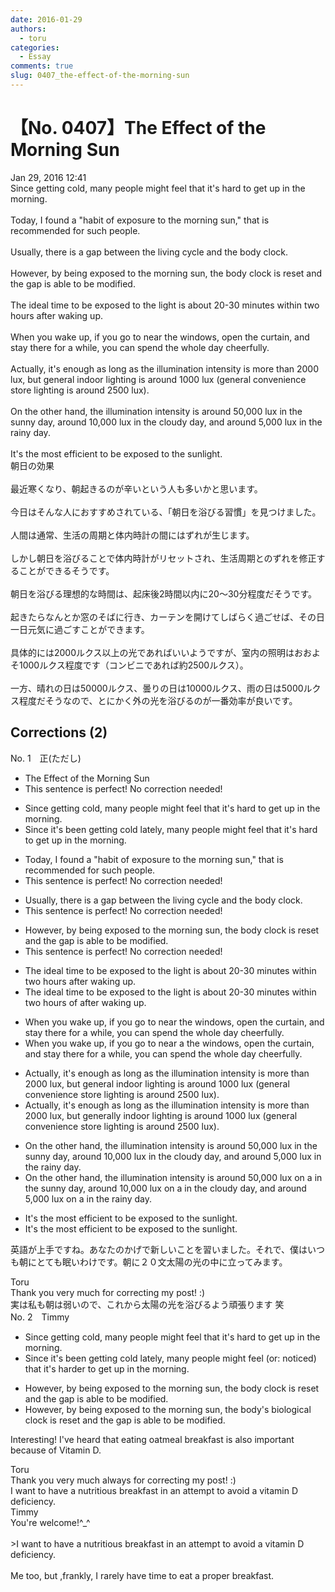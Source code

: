 ```yaml
---
date: 2016-01-29
authors:
  - toru
categories:
  - Essay
comments: true
slug: 0407_the-effect-of-the-morning-sun
---
```


# 【No. 0407】The Effect of the Morning Sun
<div class="date">Jan 29, 2016 12:41</div>
<div id="post"><div id="body_show_ori">
Since getting cold, many people might feel that it's hard to get up in the morning.<br/><br/>Today, I found a "habit of exposure to the morning sun," that is recommended for such people.<br/><br/>Usually, there is a gap between the living cycle and the body clock.<br/><br/>However, by being exposed to the morning sun, the body clock is reset and the gap is able to be modified.<br/><br/>The ideal time to be exposed to the light is about 20-30 minutes within two hours after waking up.<br/><br/>When you wake up, if you go to near the windows, open the curtain, and stay there for a while, you can spend the whole day cheerfully.<br/><br/>Actually, it's enough as long as the illumination intensity is more than 2000 lux, but general indoor lighting is around 1000 lux (general convenience store lighting is around 2500 lux).<br/><br/>On the other hand, the illumination intensity is around 50,000 lux in the sunny day, around 10,000 lux in the cloudy day, and around 5,000 lux in the rainy day.<br/><br/>It's the most efficient to be exposed to the sunlight.
</div></div>

<!-- more -->

<div id="post_ja"><div id="body_show_mo">
朝日の効果<br/><br/>最近寒くなり、朝起きるのが辛いという人も多いかと思います。<br/><br/>今日はそんな人におすすめされている、「朝日を浴びる習慣」を見つけました。<br/><br/>人間は通常、生活の周期と体内時計の間にはずれが生じます。<br/><br/>しかし朝日を浴びることで体内時計がリセットされ、生活周期とのずれを修正することができるそうです。<br/><br/>朝日を浴びる理想的な時間は、起床後2時間以内に20～30分程度だそうです。<br/><br/>起きたらなんとか窓のそばに行き、カーテンを開けてしばらく過ごせば、その日一日元気に過ごすことができます。<br/><br/>具体的には2000ルクス以上の光であればいいようですが、室内の照明はおおよそ1000ルクス程度です（コンビニであれば約2500ルクス）。<br/><br/>一方、晴れの日は50000ルクス、曇りの日は10000ルクス、雨の日は5000ルクス程度だそうなので、とにかく外の光を浴びるのが一番効率が良いです。
</div></div>

## Corrections (2)
<div id="block"><div class="first_name"> No. 1　<span class="just_name">正(ただし)</span></div><div id="block2">
<ul class="correction_field">
<li class="incorrect">The Effect of the Morning Sun</li>
<li class="corrected perfect">This sentence is perfect! No correction needed!</li>
</ul>
<ul class="correction_field">
<li class="incorrect">Since getting cold, many people might feel that it's hard to get up in the morning.</li>
<li class="corrected correct">
Since<span class="f_blue"> it's been</span> getting cold <span class="f_blue">lately</span>, many people might feel that it's hard to get up in the morning.
</li>
</ul>
<ul class="correction_field">
<li class="incorrect">Today, I found a "habit of exposure to the morning sun," that is recommended for such people.</li>
<li class="corrected perfect">This sentence is perfect! No correction needed!</li>
</ul>
<ul class="correction_field">
<li class="incorrect">Usually, there is a gap between the living cycle and the body clock.</li>
<li class="corrected perfect">This sentence is perfect! No correction needed!</li>
</ul>
<ul class="correction_field">
<li class="incorrect">However, by being exposed to the morning sun, the body clock is reset and the gap is able to be modified.</li>
<li class="corrected perfect">This sentence is perfect! No correction needed!</li>
</ul>
<ul class="correction_field">
<li class="incorrect">The ideal time to be exposed to the light is about 20-30 minutes within two hours after waking up.</li>
<li class="corrected correct">
The ideal time to be exposed to the light is about 20-30 minutes within two hours <span class="f_blue">of</span> <span class="sline">after </span>waking up.
</li>
</ul>
<ul class="correction_field">
<li class="incorrect">When you wake up, if you go to near the windows, open the curtain, and stay there for a while, you can spend the whole day cheerfully.</li>
<li class="corrected correct">
When you wake up, if you go <span class="sline">to</span> near <span class="f_blue">a<span class="sline"> </span></span><span class="sline">the</span> window<span class="sline">s</span>, open the curtain, and stay there for a while, you can spend the whole day cheerfully.
</li>
</ul>
<ul class="correction_field">
<li class="incorrect">Actually, it's enough as long as the illumination intensity is more than 2000 lux, but general indoor lighting is around 1000 lux (general convenience store lighting is around 2500 lux).</li>
<li class="corrected correct">
Actually, it's enough as long as the illumination intensity is more than 2000 lux, but general<span class="f_blue">ly</span> indoor lighting is around 1000 lux (general convenience store lighting is around 2500 lux).
</li>
</ul>
<ul class="correction_field">
<li class="incorrect">On the other hand, the illumination intensity is around 50,000 lux in the sunny day, around 10,000 lux in the cloudy day, and around 5,000 lux in the rainy day.</li>
<li class="corrected correct">
On the other hand, the illumination intensity is around 50,000 lux <span class="f_blue">on a </span><span class="sline">in the</span> sunny day, around 10,000 lux <span class="f_blue">on a</span> <span class="sline">in the</span> cloudy day, and around 5,000 lux <span class="f_blue">on a</span> <span class="sline">in the</span> rainy day.
</li>
</ul>
<ul class="correction_field">
<li class="incorrect">It's the most efficient to be exposed to the sunlight.</li>
<li class="corrected correct">
It's <span class="sline">the</span> most efficient to be exposed to the sunlight.
</li>
</ul>
<p class="comment_small">
 英語が上手ですね。あなたのかげで新しいことを習いました。それで、僕はいつも朝にとても眠いわけです。朝に２０文太陽の光の中に立ってみます。
</p>

</div><div class="name"><span class="just_name">Toru</span><br>
Thank you very much for correcting my post! :)<br/>実は私も朝は弱いので、これから太陽の光を浴びるよう頑張ります 笑
</div>
</div>
<div id="block"><div class="first_name"> No. 2　<span class="just_name">Timmy</span></div><div id="block2">
<ul class="correction_field">
<li class="incorrect">Since getting cold, many people might feel that it's hard to get up in the morning.</li>
<li class="corrected correct">
Since it's been getting cold lately, many people might feel (or: <span class="f_blue">noticed</span>) that it's hard<span class="f_blue">er</span> to get up in the morning.
</li>
</ul>
<ul class="correction_field">
<li class="incorrect">However, by being exposed to the morning sun, the body clock is reset and the gap is able to be modified.</li>
<li class="corrected correct">
However, by being exposed to the morning sun, the body<span class="f_blue">'s biological</span> clock is reset and the gap is able to be modified.
</li>
</ul>
<p class="comment_small">
 Interesting! I've heard that eating oatmeal breakfast is also important because of Vitamin D.
</p>

</div><div class="name"><span class="just_name">Toru</span><br>
Thank you very much always for correcting my post! :)<br/>I want to have a nutritious breakfast in an attempt to avoid a vitamin D deficiency.
</div>
<div class="name"><span class="just_name">Timmy</span><br>
You're welcome!^_^<br/><br/>&gt;I want to have a nutritious breakfast in an attempt to avoid a vitamin D deficiency.<br/><br/>Me too, but ,frankly, I rarely have time to eat a proper breakfast.
</div>
</div>
